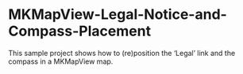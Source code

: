 # MKMapView-Legal-Notice-and-Compass-Placement
This sample project shows how to (re)position the ‘Legal’ link and the compass in a MKMapView map.
